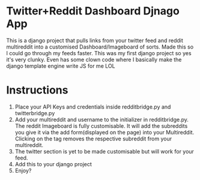 # Twitter+Reddit Dashboard Djnago App
This is a django project that pulls links from your twitter feed and reddit multireddit into a customised
Dashboard/Imageboard of sorts. Made this so I could go through my feeds faster.
This was my first django project so yes it's very clunky.
Even has some clown code where I basically make the django template engine write JS for me LOL

# Instructions
1. Place your API Keys and credentials inside redditbridge.py and twitterbridge.py
2. Add your multireddit and username to the initializer in redditbridge.py. The reddit Imageboard is fully customisable.
   It will add the subreddits you give it via the add form(displayed on the page) into your Multireddit. Clicking on the 
   tag removes the respective subreddit from your multireddit.
3. The twitter section is yet to be made customisable but will work for your feed.
4. Add this to your django project
5. Enjoy?
